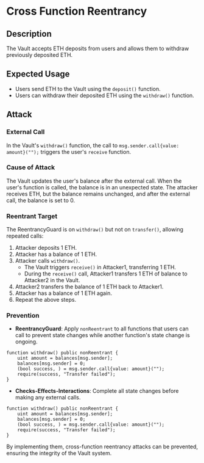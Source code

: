 # Cross Function Reentrancy

## Description

The Vault accepts ETH deposits from users and allows them to withdraw previously deposited ETH.

## Expected Usage

- Users send ETH to the Vault using the `deposit()` function.
- Users can withdraw their deposited ETH using the `withdraw()` function.

## Attack

### External Call

In the Vault's `withdraw()` function, the call to `msg.sender.call{value: amount}("");` triggers the user's `receive` function.

### Cause of Attack

The Vault updates the user's balance after the external call. When the user's function is called, the balance is in an unexpected state. The attacker receives ETH, but the balance remains unchanged, and after the external call, the balance is set to 0.

### Reentrant Target

The ReentrancyGuard is on `withdraw()` but not on `transfer()`, allowing repeated calls:

1. Attacker deposits 1 ETH.
2. Attacker has a balance of 1 ETH.
3. Attacker calls `withdraw()`.
    - The Vault triggers `receive()` in Attacker1, transferring 1 ETH.
    - During the `receive()` call, Attacker1 transfers 1 ETH of balance to Attacker2 in the Vault.
4. Attacker2 transfers the balance of 1 ETH back to Attacker1.
5. Attacker has a balance of 1 ETH again.
6. Repeat the above steps.

### Prevention

- **ReentrancyGuard**: Apply `nonReentrant` to all functions that users can call to prevent state changes while another function's state change is ongoing.

```solidity
function withdraw() public nonReentrant {
    uint amount = balances[msg.sender];
    balances[msg.sender] = 0;
    (bool success, ) = msg.sender.call{value: amount}("");
    require(success, "Transfer failed");
}
```

- **Checks-Effects-Interactions**: Complete all state changes before making any external calls.

```solidity
function withdraw() public nonReentrant {
    uint amount = balances[msg.sender];
    balances[msg.sender] = 0;
    (bool success, ) = msg.sender.call{value: amount}("");
    require(success, "Transfer failed");
}
```

By implementing them, cross-function reentrancy attacks can be prevented, ensuring the integrity of the Vault system.
